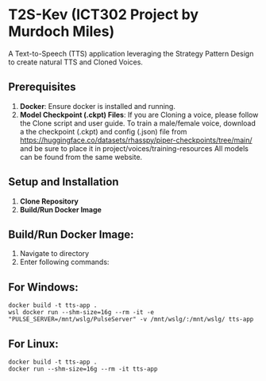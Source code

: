 # T2S-Kev (ICT302 Project by Murdoch Miles)
A Text-to-Speech (TTS) application leveraging the Strategy Pattern Design to create natural TTS and Cloned Voices. 

## Prerequisites

1. **Docker**: Ensure docker is installed and running.
2. **Model Checkpoint (.ckpt) Files**: If you are Cloning a voice, please follow the Clone script and user guide.
       To train a male/female voice, download a the checkpoint (.ckpt) and config (.json) file from https://huggingface.co/datasets/rhasspy/piper-checkpoints/tree/main/ and be sure to place it in project/voices/training-resources
       All models  can be found from the same website.
   
## Setup and Installation

1. **Clone Repository**
2. **Build/Run Docker Image**

## Build/Run Docker Image:

1. Navigate to directory
2. Enter following commands:
## For Windows:
    docker build -t tts-app .  
    wsl docker run --shm-size=16g --rm -it -e "PULSE_SERVER=/mnt/wslg/PulseServer" -v /mnt/wslg/:/mnt/wslg/ tts-app

## For Linux:
    docker build -t tts-app .  
    docker run --shm-size=16g --rm -it tts-app
